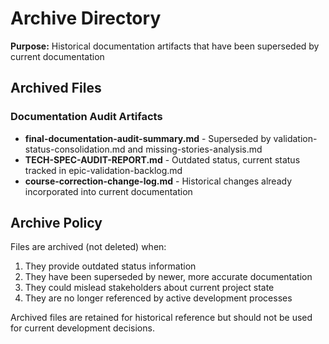 # Archive Directory

**Purpose:** Historical documentation artifacts that have been superseded by current documentation

## Archived Files

### Documentation Audit Artifacts
- **final-documentation-audit-summary.md** - Superseded by validation-status-consolidation.md and missing-stories-analysis.md
- **TECH-SPEC-AUDIT-REPORT.md** - Outdated status, current status tracked in epic-validation-backlog.md
- **course-correction-change-log.md** - Historical changes already incorporated into current documentation

## Archive Policy

Files are archived (not deleted) when:
1. They provide outdated status information
2. They have been superseded by newer, more accurate documentation
3. They could mislead stakeholders about current project state
4. They are no longer referenced by active development processes

Archived files are retained for historical reference but should not be used for current development decisions.